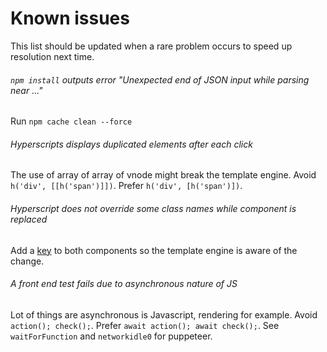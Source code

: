 # Known issues

This list should be updated when a rare problem occurs to speed up resolution next time.

###### `npm install` outputs error "Unexpected end of JSON input while parsing near ..."
Run `npm cache clean --force`

###### Hyperscripts displays duplicated elements after each click
The use of array of array of vnode might break the template engine. Avoid `h('div', [[h('span')]])`. Prefer `h('div', [h('span')])`.

###### Hyperscript does not override some class names while component is replaced
Add a [key](template-engine.md#keys-in-hyperscript) to both components so the template engine is aware of the change.

###### A front end test fails due to asynchronous nature of JS
Lot of things are asynchronous is Javascript, rendering for example. Avoid `action(); check();`. Prefer `await action(); await check();`. See `waitForFunction` and `networkidle0` for puppeteer.
